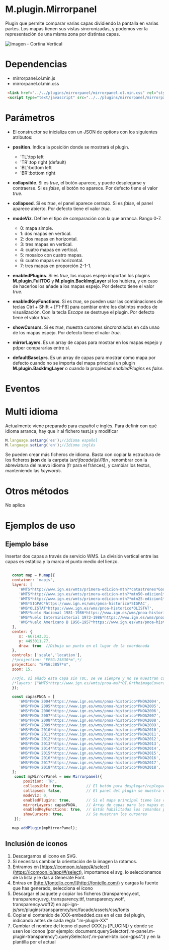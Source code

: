 # M.plugin.Mirrorpanel

Plugin que permite comparar varias capas dividiendo la pantalla en varias partes. Los mapas tienen sus vistas sincronizadas, y podemos ver la representación de una misma zona por distintas capas.

![Imagen -  Cortina Vertical](/src/facade/assets/img/capture.jpg)


# Dependencias

- mirrorpanel.ol.min.js
- mirrorpanel.ol.min.css


```html
 <link href="../../plugins/mirrorpanel/mirrorpanel.ol.min.css" rel="stylesheet" />
 <script type="text/javascript" src="../../plugins/mirrorpanel/mirrorpanel.ol.min.js"></script>
```

# Parámetros

- El constructor se inicializa con un JSON de options con los siguientes atributos:

- **position**. Indica la posición donde se mostrará el plugin.
  - 'TL':top left
  - 'TR':top right (default)
  - 'BL':bottom left
  - 'BR':bottom right

- **collapsible**. Si es *true*, el botón aparece, y puede desplegarse y contraerse. Si es *false*, el botón no aparece. Por defecto tiene el valor *true*.

- **collapsed**. Si es *true*, el panel aparece cerrado. Si es *false*, el panel aparece abierto. Por defecto tiene el valor *true*.

- **modeViz**. Define el tipo de comparación con la que arranca. Rango 0-7.
  - 0: mapa simple.
  - 1: dos mapas en vertical.
  - 2: dos mapas en horizontal.
  - 3: tres mapas en vertical.
  - 4: cuatro mapas en vertical.
  - 5: mosaico con cuatro mapas.
  - 6: cuatro mapas en horizontal.
  - 7: tres mapas en proporción 2-1-1.

- **enabledPlugins**. Si es *true*, los mapas espejo importan los plugins **M.plugin.FullTOC** y **M.plugin.BackImgLayer** si los hubiera, y en caso de hacerlos los añade a los mapas espejo. Por defecto tiene el valor *true*.

- **enabledKeyFunctions**. Si es *true*, se pueden usar las combinaciones de teclas Ctrl + Shift + [F1-F8] para cambiar entre los distintos modos de visualización. Con la tecla *Escape* se destruye el plugin. Por defecto tiene el valor *true*.

- **showCursors**. Si es *true*, muestra cursores sincronziados en cda unao de los mapas espejo. Por defecto tiene el valor *true*.

- **mirrorLayers**. Es un array de capas para mostrar en los mapas espejo y pdper compararlas entre sí.

- **defaultBaseLyrs**. Es un array de capas para mostrar como mapa por defecto cuando no se importa del mapa principal un plugin **M.plugin.BackImgLayer** o cuando la propiedad *enabledPlugins* es *false*.


# Eventos

# Multi idioma

Actualmente viene preparado para español e inglés. Para definir con qué idioma arranca, hay que ir al fichero test.js y modificar

```javascript
M.language.setLang('es');//Idioma español
M.language.setLang('en');//Idioma inglés
```
Se pueden crear más ficheros de idioma. Basta con copiar la estructura de los ficheros **json** de la carpeta *\src\facade\js\i18n* , renombrar con la abreviatura del nuevo idioma (fr para el fránces), y cambiar los textos, manteniendo las *keywords*.

# Otros métodos

No aplica

# Ejemplos de uso

## Ejemplo báse
Insertar dos capas a través de servicio WMS. La división vertical entre las capas es estática y la marca el punto medio del lienzo.

```javascript

   const map = M.map({
   container: 'mapjs',
   layers: [
      'WMTS*http://www.ign.es/wmts/primera-edicion-mtn?*catastrones*GoogleMapsCompatible*Catastrones de MTN',
      'WMTS*http://www.ign.es/wmts/primera-edicion-mtn?*mtn50-edicion1*GoogleMapsCompatible*MTN50 Primera edición',
      'WMTS*http://www.ign.es/wmts/primera-edicion-mtn?*mtn25-edicion1*GoogleMapsCompatible*MTN25 Primera edición',
      'WMS*SIGPAC*https://www.ign.es/wms/pnoa-historico*SIGPAC',
      'WMS*OLISTAT*https://www.ign.es/wms/pnoa-historico*OLISTAT',
      'WMS*Vuelo Nacional 1981-1986*https://www.ign.es/wms/pnoa-historico*Nacional_1981-1986',
      'WMS*Vuelo Interministerial 1973-1986*https://www.ign.es/wms/pnoa-historico*Interministerial_1973-1986',
      'WMS*Vuelo Americano B 1956-1957*https://www.ign.es/wms/pnoa-historico*AMS_1956-1957',
   ],
   center: {
      x: -667143.31,
      y: 4493011.77,
      draw: true  //Dibuja un punto en el lugar de la coordenada
   },
   controls: ['scale','location'],
   /*projection: "EPSG:25830*m",*/
   projection: "EPSG:3857*m",
   zoom: 15,

   //Ojo, si añado esta capa sin TOC, se ve siempre y no se muestran capas base
   /*layers: ["WMTS*http://www.ign.es/wmts/pnoa-ma?*OI.OrthoimageCoverage*EPSG:25830*PNOA"],*/
   });

   const capasPNOA = [
      'WMS*PNOA 2004*https://www.ign.es/wms/pnoa-historico*PNOA2004',
      'WMS*PNOA 2005*https://www.ign.es/wms/pnoa-historico*PNOA2005',
      'WMS*PNOA 2006*https://www.ign.es/wms/pnoa-historico*PNOA2006',
      'WMS*PNOA 2007*https://www.ign.es/wms/pnoa-historico*PNOA2007',
      'WMS*PNOA 2008*https://www.ign.es/wms/pnoa-historico*PNOA2008',
      'WMS*PNOA 2009*https://www.ign.es/wms/pnoa-historico*PNOA2009',
      'WMS*PNOA 2010*https://www.ign.es/wms/pnoa-historico*PNOA2010',
      'WMS*PNOA 2011*https://www.ign.es/wms/pnoa-historico*PNOA2011',
      'WMS*PNOA 2012*https://www.ign.es/wms/pnoa-historico*PNOA2012',
      'WMS*PNOA 2013*https://www.ign.es/wms/pnoa-historico*PNOA2013',
      'WMS*PNOA 2014*https://www.ign.es/wms/pnoa-historico*PNOA2014',
      'WMS*PNOA 2015*https://www.ign.es/wms/pnoa-historico*PNOA2015',
      'WMS*PNOA 2016*https://www.ign.es/wms/pnoa-historico*PNOA2016',
      'WMS*PNOA 2017*https://www.ign.es/wms/pnoa-historico*PNOA2017',
      'WMS*PNOA 2018*https://www.ign.es/wms/pnoa-historico*PNOA2018',
   ];
    const mpMirrorPanel = new Mirrorpanel({
        position: 'TR',
        collapsible: true,          // El botón para desplegar/replegar el plugin no aparece (false) o sí aparece(true)
        collapsed: false,           // El panel del plugin se muestra desplegado (false) o replegado (true)
        modeViz: 0,
        enabledPlugins: true,       // Si el mapa principal tiene los controles M.plugin.BackImgLayer y M.plugin.FullTOC, se importan en mapas espejo
        mirrorLayers: capasPNOA,    // Array de capas para los mapas espejo
        enabledKeyFunctions: true,  // Están habilitadas los comandos por teclado
        showCursors: true,          // Se muestran los cursores
    });

   map.addPlugin(mpMirrorPanel);
```

## Inclusión de iconos

1. Descargamos el icono en SVG.
2. Si necesitas cambiar la orientación de la imagen la rotamos.
3. Entramos en [https://icomoon.io/app/#/select](https://icomoon.io/app/#/select), importamos el svg, lo seleccionamos de la lista y le das a Generate Font.
4. Entras en [http://fontello.com/](http://fontello.com/) y cargas la fuente que has generado, selecciona el icono
5. Descargar el paquete y copiar los ficheros (transparency.eot, transparency.svg, transparency.ttf, transparency.woff, transparency.woff2) en api-ign-js/src/plugins/transparency/src/facade/assets/css/fonts
6. Copiar el contenido de XXX-embedded.css en el css del plugin, indicando antes de cada regla ".m-plugin-XX" 
7. Cambiar el nombre del icono el panel (XXX.js  [PLUGIN]) y donde se usen los iconos (por ejemplo: document.querySelector('.m-panel.m-plugin-transparency').querySelector('.m-panel-btn.icon-gps4')) y en la plantilla por el actual
